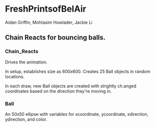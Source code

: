 # FreshPrintsofBelAir

Aidan Griffin, Mohtasim Howlader, Jackie Li

## Chain Reacts for bouncing balls.


### Chain_Reacts

Drives the animation.

In setup, establishes size as 600x600. Creates 25 Ball objects in random locations.

In each draw, new Ball objects are created with slrightly ch.anged coordinates based on the direction they're moving in.

### Ball

An 50x50 ellipse with variables for xcoordinate, ycoordinate, xdirection, ydirection, and color.





